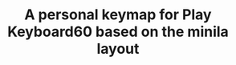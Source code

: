 ---
layout: layouts/keymapdb_entry.njk
OS: []
keymap_author: rfvizarra
firmware: QMK
hasHomeRowMods: False
hasLetterOnThumb: False
hasVerticalCombos: False
thumb: https://i.imgur.com/K7ONE1k.jpg
imageDate: idk
keyCount: 67
keyboard: pk60
languages: ['English']
layerCount: 3
title: "A personal keymap for Play Keyboard60 based on the minila layout"
split: False
stagger: row
summary: 
keymap_url: https://github.com/rfvizarra/qmk_firmware/tree/master/keyboards/playkbtw/pk60/keymaps/rfvizarra
writeup: https://github.com/rfvizarra/qmk_firmware/tree/master/keyboards/playkbtw/pk60/keymaps/rfvizarra/readme.md
---